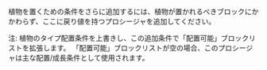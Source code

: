 植物を置くための条件をさらに追加するには、植物が置かれるべきブロックにかかわらず、ここに戻り値を持つプロシージャを追加してください。

注: 植物のタイプ配置条件を上書きし、この追加条件で「配置可能」ブロックリストを拡張します。 「配置可能」ブロックリストが空の場合、このプロシージャは主な配置/成長条件として使用されます。